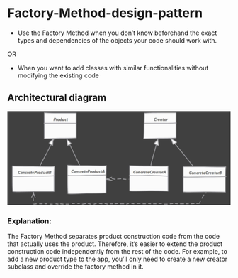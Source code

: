 # Factory-Method-design-pattern

- Use the Factory Method when you don’t know beforehand the
  exact types and dependencies of the objects your code should
  work with.

OR

- When you want to add classes with similar functionalities without modifying the existing code

## Architectural diagram

![](img/Untitled.png)
### Explanation:

The Factory Method separates product construction code from
the code that actually uses the product. Therefore, it’s easier to
extend the product construction code independently from the
rest of the code.
For example, to add a new product type to the app, you’ll only
need to create a new creator subclass and override the factory
method in it.